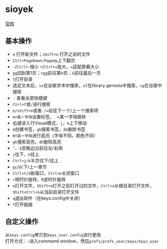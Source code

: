 # sioyek
[官网](https://github.com/ahrm/sioyek)

## 基本操作
+ `o` 打开新文件；`shift+o` 打开之前的文件 
+ `Ctrl+PageDown/PageUp`上下翻页
+  `-`/`Ctrl+-`缩小 `+`/`Ctrl+=`放大，`=`适配屏幕大小
+  `gg`回到第1页；`ngg`前往第n页；`G`前往最后一页
+  `t`打开目录
+  选定文本后，`ss`在谷歌学术中搜索，`sl`在library genesis中搜索，`sg`在谷歌中搜索
+  `：`查看全部快捷键
+  `Ctrl+f`或`/`进行搜索
+  `n/shift+n`或者`-/=`前往下一个/上一个搜索项
+  `m+某一字母`设置标签， `+某一字母跳转
+  右键进入行Visual模式，`j`，`k`上下移动
+  `b`创建书签，`gb`搜索书签，`db`删除书签
+  `H+某一字母`进行高亮（字母不同，颜色不同）
+  `gh`搜索高亮，`dh`删除高亮
+  `^`、`$`忽略边沿前往左/右侧
+  `j`往下，`k`往上
+  `Ctrl+j/k`半页往下/往上
+  `gc`/`GC`下/上一章节
+  `Ctrl+t/d`新窗口，`Ctrl+w`关闭窗口
+  `r`顺时针旋转，`R`逆时针旋转
+  `o`打开文件，`Shift+o`打开之前打开过的文件，`Ctrl+o`从根目录打开文件，`Shift+Ctrl+o`从当前目录打开文件
+  `q`退出软件（在keys.config中关闭）
+  `f`打开链接

## 自定义操作
从`keys.config`拷贝到`keys_user.config`进行更改  
打开方式：`:`进入command window，然后`prefs/prefs_user/keys/keys_user`
